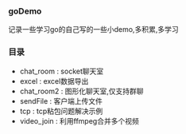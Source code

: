 ### goDemo

记录一些学习go的自己写的一些小demo,多积累,多学习


### 目录

* chat_room : socket聊天室
* excel : excel数据导出
* chat_room2 : 图形化聊天室,仅支持群聊
* sendFile : 客户端上传文件
* tcp : tcp粘包问题解决示例
* video_join : 利用ffmpeg合并多个视频
